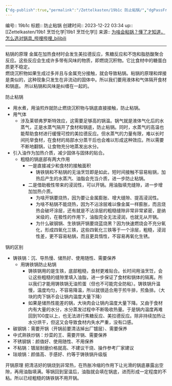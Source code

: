 ```yaml
---
{"dg-publish":true,"permalink":"/Zettelkasten/19b1c 防止粘锅/","dgPassFrontmatter":true}
---
```


编号:: 19b1c
标题:: 防止粘锅
创建时间:: 2023-12-22 03:34
up:: [[Zettelkasten/19b1 烹饪化学\|19b1 烹饪化学]]
来源:: [为啥会粘锅？懂了才知道，怎么选对锅具_哔哩哔哩_bilibili](https://www.bilibili.com/video/BV1HF411s7Ec/?spm_id_from=333.999.0.0)

---

粘锅的原理
金属在加热食材时会发生美拉德反应，焦糖反应和不饱和脂肪酸聚合反应。这些反应会生成许多带有风味的物质，即燃烧沉积物。它比食材中的糖蛋白质更不稳定。  
燃烧沉积物如果生成过多并且与金属充分接触，就会导致粘锅。粘锅的原理和焊接是类似的，这种现象只发生在非流动的固体中。所以我们要用液体和气体隔开食材和锅底。
所以粘锅和风味是纠缠在一起的。

防止粘锅
- 用水煮，用油煎炸就防止燃烧沉积物与锅底直接接触，防止粘锅。
- 用气体
	- 涉及莱顿弗罗斯特效应，这需要足够高的锅温。锅气就是液体气化后的水蒸气，正是水蒸气隔开了食材和锅底，防止粘锅。同时，水蒸气的高温也能帮助食材进行缓慢可控的美拉德反应。但水蒸气的力量有限，难以长时间托举食材，在食材的局部水分蒸干后也会难以形成这种效应。所以需要不断地翻锅，让食物充分地蒸发出水分。
- 引入油作为加热介质，减少固体与固体的贴合。
	- 粗糙的锅底部有两大作用
		- 一是直接减少和食材的接触面积
			- 铸铁锅和不粘锅的无油烹饪即是如此，短时间接触不容易粘锅，加热后产生的水蒸汽、油脂会充当介质，进一步防止粘锅。  
		- 二是借助极性带来的浸润性，可以开锅。用油脂填充缝隙，进一步增加加热介质。 
			- 为啥开锅要烧热，因为要让金属膨胀、增大缝隙、提高浸润性。  
			- 为啥不粘锅不能烧热，因为不沾涂层难以像金属一样膨胀，而且烧热会破坏涂层，还有就是不沾涂层的粗糙缝隙非常非常紧密，是纳米级的，在极性的作用下，油脂完全无法浸润，也就无从开锅。  
			- 为什么碳钢锅、生铁锅开锅要烧蓝烧黑？因为快速燃烧会不充分氧化，形成四氧化三铁，这些四氧化三铁等于一个涂层，粗糙，浸润性差，更不容易粘锅，而且更具惰性，不容易再氧化生锈。

锅的区别
- 铸铁锅：沉、导热慢、储热好、使用随性、需要保养
	- 用铸铁锅防止粘锅
		- 铸铁锅用的是生铁，底部粗糙，食材更难贴合。长时间用油烹饪，会让这些粗糙的缝隙里填入油脂，进一步保证了食材和锅体的隔离。所以我们才能用铸铁锅无油煎蛋（但也不可能完全防粘）。铸铁锅升温慢，温度均匀，不容易降温，所以就很适合用于煎牛排，煎鱼排。（大块的肉下锅不会让锅内温度大量下降）
		- 如果是储热性能差的锅，大块肉会让锅内温度大量下降。又由于食材内有大量的水分，水分蒸发过程中不断吸收热量。于是锅内温度再难回到100度以上，也无法进行焦糖反应、美拉德反应。除非持续加热让水分烘干，但这又会导致食材内失水严重，没有口感。
- 碳钢锅：需要开锅（开锅前要清洁掉出厂镀层）、需要保养
- 中式熟铁炒锅：炒菜的王、需要开锅、需要保养
- 不锈钢锅：颜值好、使用随性、不用保养
- 不粘锅：镀层耐磨价格就高、不建议干烧、操作参考厂家建议
- 珐琅锅：颜值高、手感好、约等于铸铁锅升级版

开锅原理
把清洁好的锅烧到非常热，在热胀冷缩的作用下让光滑的锅底暴露出空隙，再用油脂填满。等锅回到室温后，油脂就会填在锅底，进而形成一定程度的不粘。所以已经粗糙的铸铁锅不用开锅。